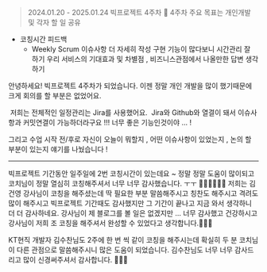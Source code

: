 <blockquote>
<p>2024.01.20 - 2025.01.24 빅프로젝트 4주차
📌 4주차 주요 목표는 개인개발 및 각자 할 일 공유</p>
</blockquote>
<ul>
<li>코칭시간 피드백 <ul>
<li>Weekly Scrum 이슈사항 더 자세히 작성
구현 기능이 많다보니 시간관리 잘 하기
우리 서비스의 기대효과 및 차별점 , 비즈니스관점에서 나올만한 답변 생각하기</li>
</ul>
</li>
</ul>
<p>안녕하세요!
빅프로젝트 4주차가 되었습니다.
이젠 정말 개인 개발을 많이 했기때문에 크게 회의를 할 부분은 없었어요.</p>
<p><img alt="" src="https://velog.velcdn.com/images/victoryone/post/f6960978-d646-48a3-8b04-1eae9c7c06af/image.png" />
저희는 전체적인 일정관리는 Jira를 사용했어요.
<img alt="" src="https://velog.velcdn.com/images/victoryone/post/da0593cd-59a2-48f5-9e7c-57b66e3cdaab/image.png" />
Jira와 Github와 열결이 돼서 이슈사항과 커밋연결이 가능하더라구요 !!! 
너무 좋은 기능인것이야 ... ! </p>
<p>그리고 수업 시작 전/후로 자신이 오늘이 뭐할지 , 어떤 이슈사항이 있었는지 , 논의 할 부분이 있는지 얘기를 나눴습니다 !</p>
<hr />
<p>빅프로젝트 기간동안 일주일에 2번 코칭시간이 있는데요 ~
정말 정말 도움이 많이되고 코치님이 정말 열심히 코칭해주셔서 너무 너무 감사했습니다. ㅜㅜ 👍🏻👍🏻👍🏻
저희는 김건영 강사님이 코칭을 해주셨는데 딱 필요한 부분 말씀해주시고 칭찬도 해주시고 격려도 많이 해주시고 빅프로젝트 기간때도 감사했지만 그 기간이 끝나고 지금 와서 생각하니 더 더 감사하네요.
강사님이 제 블로그를 볼 일은 없겠지만 ... 너무 감사했고 건강하시고 강사님이 저희 조 코칭을 해주셔서 완성할 수 있었다고 생각합니다.🥲👍🏻</p>
<p>KT현직 개발자 김수찬님도 2주에 한 번 씩 같이 코칭을 해주시는데 확실히 두 분 코치님이 다른 관점으로 말씀해주시니 많은 도움이 되었습니다. 김수찬님도 너무 너무 감사드리고 많이 신경써주셔서 감사합니다. 🥲👍🏻</p>